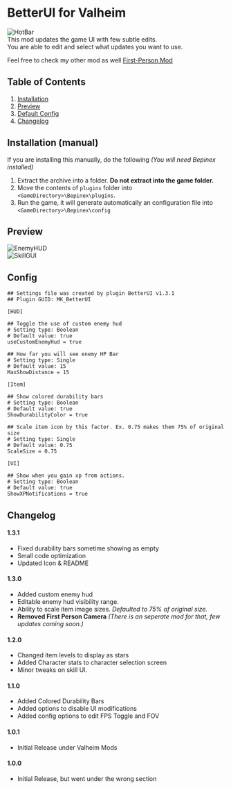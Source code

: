 
# BetterUI for Valheim
![HotBar](https://i.nyah.moe/R6KUG.png)  
This mod updates the game UI with few subtle edits.  
You are able to edit and select what updates you want to use. 

Feel free to check my other mod as well [First-Person Mod](https://valheim.thunderstore.io/package/Masa/FirstPerson/)
## Table of Contents
1. [Installation](#Installation-(manual))
2. [Preview](#Preview)
3. [Default Config](#Config)
4. [Changelog](#Changelog)

## Installation (manual)

If you are installing this manually, do the following _(You will need Bepinex installed)_

1. Extract the archive into a folder. **Do not extract into the game folder.**
2. Move the contents of `plugins` folder into `<GameDirectory>\Bepinex\plugins`.
3. Run the game, it will generate automatically an configuration file into `<GameDirectory>\Bepinex\config`

## Preview
![EnemyHUD](https://i.nyah.moe/R6PHf.png)  
![SkillGUI](https://i.nyah.moe/R602s.png)

## Config
```
## Settings file was created by plugin BetterUI v1.3.1
## Plugin GUID: MK_BetterUI

[HUD]

## Toggle the use of custom enemy hud
# Setting type: Boolean
# Default value: true
useCustomEnemyHud = true

## How far you will see enemy HP Bar
# Setting type: Single
# Default value: 15
MaxShowDistance = 15

[Item]

## Show colored durability bars
# Setting type: Boolean
# Default value: true
ShowDurabilityColor = true

## Scale item icon by this factor. Ex. 0.75 makes them 75% of original size
# Setting type: Single
# Default value: 0.75
ScaleSize = 0.75

[UI]

## Show when you gain xp from actions.
# Setting type: Boolean
# Default value: true
ShowXPNotifications = true
```
## Changelog
#### 1.3.1
- Fixed durability bars sometime showing as empty
- Small code optimization
- Updated Icon & README
#### 1.3.0
- Added custom enemy hud
- Editable enemy hud visibility range.
- Ability to scale item image sizes. _Defaulted to 75% of original size._
- **Removed First Person Camera** _(There is an seperate mod for that, few updates coming soon.)_
#### 1.2.0
- Changed item levels to display as stars
- Added Character stats to character selection screen
- Minor tweaks on skill UI.
#### 1.1.0
- Added Colored Durability Bars
- Added options to disable UI modifications
- Added config options to edit FPS Toggle and FOV

#### 1.0.1
- Initial Release under Valheim Mods
#### 1.0.0
- Initial Release, but went under the wrong section